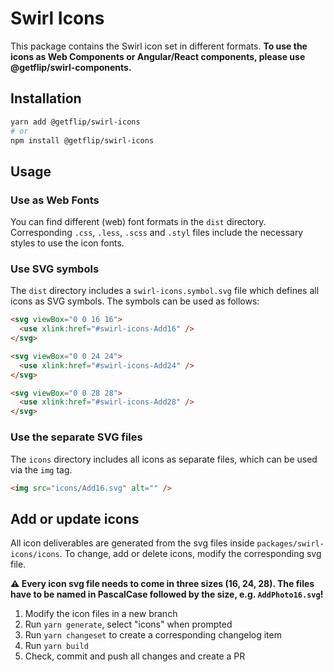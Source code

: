# Swirl Icons

This package contains the Swirl icon set in different formats. **To use the
icons as Web Components or Angular/React components, please use
@getflip/swirl-components.**

## Installation

```bash
yarn add @getflip/swirl-icons
# or
npm install @getflip/swirl-icons
```

## Usage

### Use as Web Fonts

You can find different (web) font formats in the `dist` directory. Corresponding
`.css`, `.less`, `.scss` and `.styl` files include the necessary styles to use
the icon fonts.

### Use SVG symbols

The `dist` directory includes a `swirl-icons.symbol.svg` file which defines all
icons as SVG symbols. The symbols can be used as follows:

```html
<svg viewBox="0 0 16 16">
  <use xlink:href="#swirl-icons-Add16" />
</svg>

<svg viewBox="0 0 24 24">
  <use xlink:href="#swirl-icons-Add24" />
</svg>

<svg viewBox="0 0 28 28">
  <use xlink:href="#swirl-icons-Add28" />
</svg>
```

### Use the separate SVG files

The `icons` directory includes all icons as separate files, which can be used
via the `img` tag.

```html
<img src="icons/Add16.svg" alt="" />
```

## Add or update icons

All icon deliverables are generated from the svg files inside
`packages/swirl-icons/icons`. To change, add or delete icons, modify the
corresponding svg file.

**⚠️ Every icon svg file needs to come in three sizes (16, 24, 28). The files
have to be named in PascalCase followed by the size, e.g. `AddPhoto16.svg`!**

1. Modify the icon files in a new branch
2. Run `yarn generate`, select "icons" when prompted
3. Run `yarn changeset` to create a corresponding changelog item
4. Run `yarn build`
5. Check, commit and push all changes and create a PR
